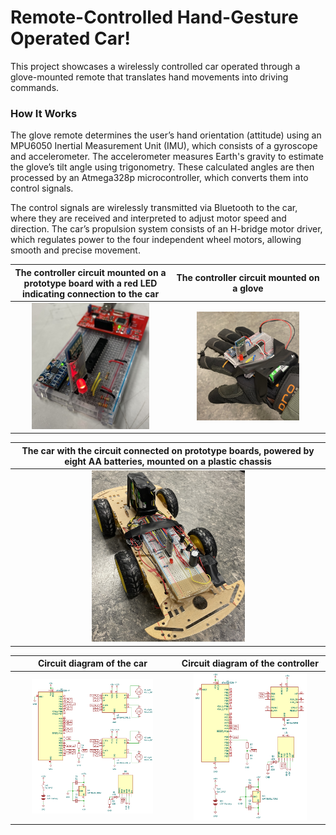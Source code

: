 # Remote-Controlled Hand-Gesture Operated Car!

This project showcases a wirelessly controlled car operated through a glove-mounted remote that translates hand movements into driving commands.

### How It Works  
The glove remote determines the user’s hand orientation (attitude) using an MPU6050 Inertial Measurement Unit (IMU), which consists of a gyroscope and accelerometer. The accelerometer measures Earth's gravity to estimate the glove’s tilt angle using trigonometry. These calculated angles are then processed by an Atmega328p microcontroller, which converts them into control signals.  

The control signals are wirelessly transmitted via Bluetooth to the car, where they are received and interpreted to adjust motor speed and direction. The car’s propulsion system consists of an H-bridge motor driver, which regulates power to the four independent wheel motors, allowing smooth and precise movement.  

| The controller circuit mounted on a prototype board with a red LED indicating connection to the car | The controller circuit mounted on a glove |  
| --- | --- |  
| <div align="center"><img src="https://github.com/Siggeaxe/Radiostyrd-bil/blob/main/Bilder/Kontroller.jpg" width="78%"></div> | <div align="center"><img src="https://github.com/Siggeaxe/Radiostyrd-bil/blob/main/Bilder/Kontroller_handske.jpg" width="70%"></div> |  

| The car with the circuit connected on prototype boards, powered by eight AA batteries, mounted on a plastic chassis |  
| --- |  
| <div align="center"><img src="https://github.com/Siggeaxe/Radiostyrd-bil/blob/main/Bilder/Bil2.jpg" width="50%"></div> |  

| Circuit diagram of the car | Circuit diagram of the controller |  
| --- | --- |  
| <div align="center"><img src="https://github.com/Siggeaxe/Radiostyrd-bil/blob/main/Bilder/Motorstyrning_kretsschema.png" width="78%"></div> | <div align="center"><img src="https://github.com/Siggeaxe/Radiostyrd-bil/blob/main/Bilder/Styrning_kretsschema.png" width="80%"></div> |  
